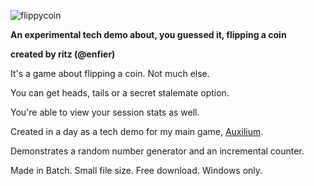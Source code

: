 ![flippycoin](https://user-images.githubusercontent.com/96433729/159551173-e6032be7-8d4a-4b57-a9bf-aa043aa0ab9f.png)

**An experimental tech demo about, you guessed it, flipping a coin**

**created by ritz (@enfier)**

It's a game about flipping a coin. Not much else.

You can get heads, tails or a secret stalemate option.

You're able to view your session stats as well.

Created in a day as a tech demo for my main game, [Auxilium](https://github.com/enfier/Auxilium).

Demonstrates a random number generator and an incremental counter.

Made in Batch. Small file size. Free download. Windows only.
